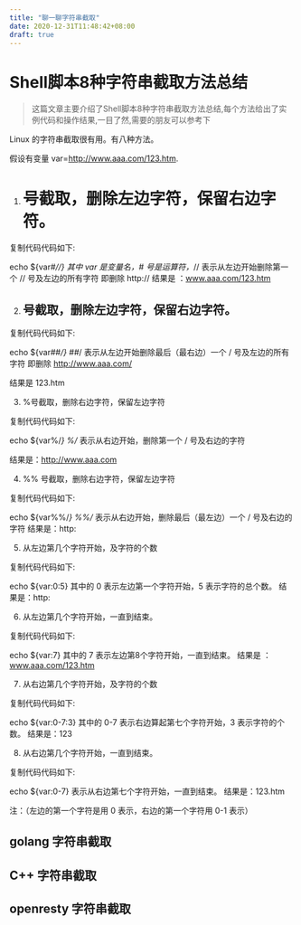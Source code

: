 ```yaml
---
title: "聊一聊字符串截取"
date: 2020-12-31T11:48:42+08:00
draft: true
---
```


# Shell脚本8种字符串截取方法总结

> 这篇文章主要介绍了Shell脚本8种字符串截取方法总结,每个方法给出了实例代码和操作结果,一目了然,需要的朋友可以参考下

Linux 的字符串截取很有用。有八种方法。

假设有变量 var=http://www.aaa.com/123.htm.

1. # 号截取，删除左边字符，保留右边字符。

复制代码代码如下:

echo ${var#*//}
其中 var 是变量名，# 号是运算符，*// 表示从左边开始删除第一个 // 号及左边的所有字符
即删除 http://
结果是 ：www.aaa.com/123.htm

2. ## 号截取，删除左边字符，保留右边字符。

复制代码代码如下:

echo ${var##*/}
##*/ 表示从左边开始删除最后（最右边）一个 / 号及左边的所有字符
即删除 http://www.aaa.com/

结果是 123.htm

3. %号截取，删除右边字符，保留左边字符

复制代码代码如下:

echo ${var%/*}
%/* 表示从右边开始，删除第一个 / 号及右边的字符

结果是：http://www.aaa.com

4. %% 号截取，删除右边字符，保留左边字符

复制代码代码如下:

echo ${var%%/*}
%%/* 表示从右边开始，删除最后（最左边）一个 / 号及右边的字符
结果是：http:

5. 从左边第几个字符开始，及字符的个数

复制代码代码如下:

echo ${var:0:5}
其中的 0 表示左边第一个字符开始，5 表示字符的总个数。
结果是：http:

6. 从左边第几个字符开始，一直到结束。

复制代码代码如下:

echo ${var:7}
其中的 7 表示左边第8个字符开始，一直到结束。
结果是 ：www.aaa.com/123.htm

7. 从右边第几个字符开始，及字符的个数

复制代码代码如下:

echo ${var:0-7:3}
其中的 0-7 表示右边算起第七个字符开始，3 表示字符的个数。
结果是：123

8. 从右边第几个字符开始，一直到结束。

复制代码代码如下:

echo ${var:0-7}
表示从右边第七个字符开始，一直到结束。
结果是：123.htm

注：（左边的第一个字符是用 0 表示，右边的第一个字符用 0-1 表示）


## golang 字符串截取

## C++ 字符串截取

## openresty 字符串截取

